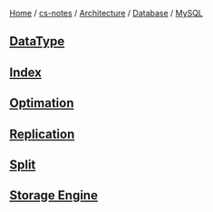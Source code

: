 [Home](https://mengxianbin.github.io) /
[cs-notes](https://mengxianbin.github.io/cs-notes/site) /
[Architecture](https://mengxianbin.github.io/cs-notes/site/Architecture) /
[Database](https://mengxianbin.github.io/cs-notes/site/Architecture/Database) /
[MySQL](https://mengxianbin.github.io/cs-notes/site/Architecture/Database/MySQL)

## [DataType](https://mengxianbin.github.io/cs-notes/site/Architecture/Database/MySQL/DataType)

## [Index](https://mengxianbin.github.io/cs-notes/site/Architecture/Database/MySQL/Index/)

## [Optimation](https://mengxianbin.github.io/cs-notes/site/Architecture/Database/MySQL/Optimation/)

## [Replication](https://mengxianbin.github.io/cs-notes/site/Architecture/Database/MySQL/Replication)

## [Split](https://mengxianbin.github.io/cs-notes/site/Architecture/Database/MySQL/Split)

## [Storage Engine](https://mengxianbin.github.io/cs-notes/site/Architecture/Database/MySQL/Storage%20Engine/)
